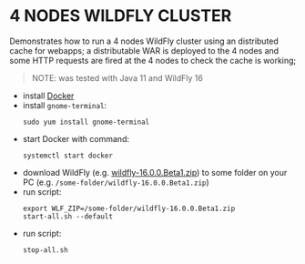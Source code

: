 # 4 NODES WILDFLY CLUSTER

Demonstrates how to run a 4 nodes WildFly cluster using an distributed cache for webapps; 
a distributable WAR is deployed to the 4 nodes and some HTTP requests are fired at the 4 nodes to check the cache is working;

> NOTE: was tested with Java 11 and WildFly 16

- install [Docker](https://docs.docker.com/install/linux/docker-ce/fedora/)
- install `gnome-terminal`:
  ```
  sudo yum install gnome-terminal
  ```
- start Docker with command:
  ```
  systemctl start docker
  ```
- download WildFly (e.g. [wildfly-16.0.0.Beta1.zip](https://download.jboss.org/wildfly/16.0.0.Beta1/wildfly-16.0.0.Beta1.zip)) to some folder on your PC (e.g. `/some-folder/wildfly-16.0.0.Beta1.zip`)
- run script:
  ```
  export WLF_ZIP=/some-folder/wildfly-16.0.0.Beta1.zip
  start-all.sh --default
  ```
- run script:
  ```
  stop-all.sh
  ```    












